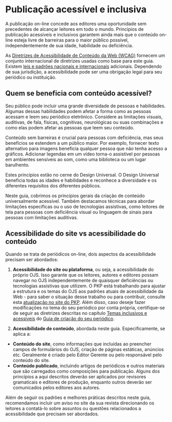 # Publicação acessível e inclusiva

A publicação on-line concede aos editores uma oportunidade sem precedentes de alcançar leitores em todo o mundo. Princípios de publicação acessíveis e inclusivos garantem ainda mais que o conteúdo on-line esteja livre de barreiras para o maior público possível, independentemente de sua idade, habilidade ou deficiência.

As [Diretrizes de Acessibilidade de Conteúdo da Web (WCAG)](https://www.w3.org/WAI/WCAG21/quickref/) fornecem um conjunto internacional de diretrizes usadas como base para este guia. Existem [leis e padrões nacionais e internacionais](https://webaim.org/articles/laws/world/) adicionais. Dependendo de sua jurisdição, a acessibilidade pode ser uma obrigação legal para seu periódico ou instituição.

## Quem se beneficia com conteúdo acessível?

Seu público pode incluir uma grande diversidade de pessoas e habilidades. Algumas dessas habilidades podem afetar a forma como as pessoas acessam e leem seu periódico eletrônico. Considere as limitações visuais, auditivas, de fala, físicas, cognitivas, neurológicas ou suas combinações e como elas podem afetar as pessoas que leem seu conteúdo.

Conteúdo sem barreiras é crucial para pessoas com deficiência, mas seus benefícios se estendem a um público maior. Por exemplo, fornecer texto alternativo para imagens beneficia qualquer pessoa que não tenha acesso a gráficos. Adicionar legendas em um vídeo torna-o assistível por pessoas em ambientes sensíveis ao som, como uma biblioteca ou um lugar barulhento.

Estes princípios estão no cerne do Design Universal. O Design Universal beneficia todas as idades e habilidades e reconhece a diversidade e os diferentes requisitos dos diferentes públicos.

Neste guia, cobrimos os princípios gerais da criação de conteúdo universalmente acessível. Também destacamos técnicas para abordar limitações específicas ou o uso de tecnologias assistivas, como leitores de tela para pessoas com deficiência visual ou linguagem de sinais para pessoas com limitações auditivas.

## Acessibilidade do site vs acessibilidade do conteúdo

Quando se trata de periódicos on-line, dois aspectos da acessibilidade precisam ser abordados:

1. **Acessibilidade do site ou plataforma**, ou seja, a acessibilidade do próprio OJS. Isso garante que os leitores, autores e editores possam navegar no OJS independentemente de quaisquer deficiências ou tecnologias assistivas que utilizem. O PKP está trabalhando para ajustar a estrutura e os temas do OJS aos padrões atuais de acessibilidade da Web - para saber o situação desse trabalho ou para contribuir, consulte esta [atualização no site do PKP](https://pkp.sfu.ca/2020/05/21/is-your-journal-accessible-working-with-community-to-make-ojs-open-for-all/). Além disso, caso deseje fazer modificações no tema do seu periódico por conta própria, certifique-se de seguir as diretrizes descritas no capítulo [Temas inclusivos e acessíveis](/designing-your-journal/en/inclusive-and-accessible-theming) do [Guia de criação do seu periódico](/designing-your-journal/).

2. **Acessibilidade de conteúdo**, abordada neste guia. Especificamente, se aplica a:

- **Conteúdo do site**, como informações que incluídas ao preencher campos de formulários do OJS, criação de páginas estáticas, anúncios etc. Geralmente é criado pelo Editor Gerente ou pelo responsável pelo conteúdo do site.
- **Conteúdo publicado**, incluindo artigos de periódicos e outros materiais que são carregados como composições para publicação. Alguns dos princípios a aqui descritos deverão ser aplicados por revisores gramaticais e editores de produção, enquanto outros deverão ser comunicados pelos editores aos autores.

Além de seguir os padrões e melhores práticas descritos neste guia, recomendamos incluir um aviso no site da sua revista direcionando os leitores a contatá-lo sobre assuntos ou questões relacionados a acessibilidade que precisam ser abordados.
